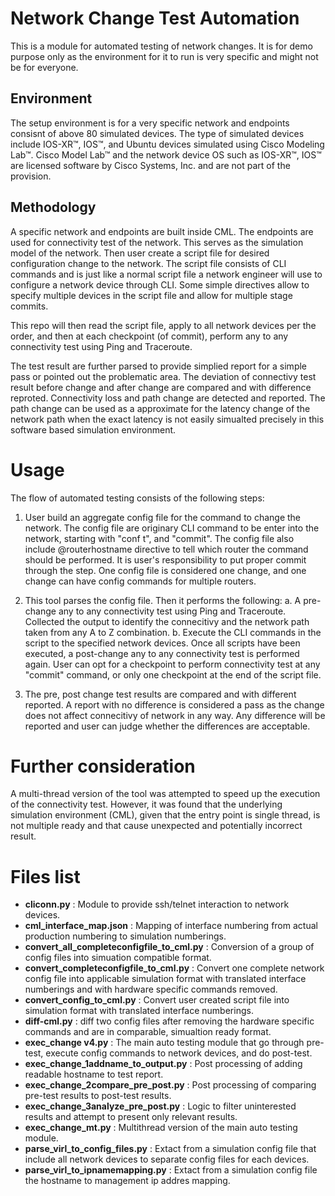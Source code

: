 # Network Change Test Automation

This is a module for automated testing of network changes. It is for demo purpose only as the environment for it to run is very specific and might not be for everyone.

## Environment

The setup environment is for a very specific network and endpoints consisnt of above 80 simulated devices. The type of simulated devices include IOS-XR&trade;, IOS&trade;, and Ubuntu devices simulated using Cisco Modeling Lab&trade;. Cisco Model Lab&trade; and the network device OS such as IOS-XR&trade;, IOS&trade; are licensed software by Cisco Systems, Inc. and are not part of the provision.

## Methodology

A specific network and endpoints are built inside CML. The endpoints are used for connectivity test of the network. This serves as the simulation model of the network. Then user create a script file for desired configuration change to the network. The script file consists of CLI commands and is just like a normal script file a network engineer will use to configure a network device through CLI. Some simple directives allow to specify multiple devices in the script file and allow for multiple stage commits.

This repo will then read the script file, apply to all network devices per the order, and then at each checkpoint (of commit), perform any to any connectivity test using Ping and Traceroute.

The test result are further parsed to provide simplied report for a simple pass or pointed out the problematic area. The deviation of connectivy test result before change and after change are compared and with difference reproted. Connectivity loss and path change are detected and reported. The path change can be used as a approximate for the latency change of the network path when the exact latency is not easily simualted precisely in this software based simulation environment.



# Usage

The flow of automated testing consists of the following steps:

1. User build an aggregate config file for the command to change the network. The config file are originary CLI command to be enter into the network, starting with "conf t", and "commit". The config file also include @routerhostname directive to tell which router the command should be performed. It is user's responsibility to put proper commit through the step. One config file is considered one change, and one change can have config commands for multiple routers.

2. This tool parses the config file. Then it performs the following:
 a. A pre-change any to any connectivity test using Ping and Traceroute. Collected the output to identify the connecitivy and the network path taken from any A to Z combination.
 b. Execute the CLI commands in the script to the specified network devices. Once all scripts have been executed, a post-change any to any connectivity test is performed again. User can opt for a checkpoint to perform connectivity test at any "commit" command, or only one checkpoint at the end of the script file.

3. The pre, post change test results are compared and with different reported. A report with no difference is considered a pass as the change does not affect connecitivy of network in any way. Any difference will be reported and user can judge whether the differences are acceptable.


# Further consideration

A multi-thread version of the tool was attempted to speed up the execution of the connectivity test. However, it was found that the underlying simulation environment (CML), given that the entry point is single thread, is not multiple ready and that cause unexpected and potentially incorrect result.


# Files list

- __cliconn.py__ : Module to provide ssh/telnet interaction to network devices.
- __cml_interface_map.json__ : Mapping of interface numbering from actual production numbering to simulation numberings.
- __convert_all_completeconfigfile_to_cml.py__ : Conversion of a group of config files into simuation compatible format.
- __convert_completeconfigfile_to_cml.py__ : Convert one complete network config file into applicable simulation format with translated interface numberings and with hardware specific commands removed.
- __convert_config_to_cml.py__ : Convert user created script file into simulation format with translated interface numberings.
- __diff-cml.py__ : diff two config files after removing the hardware specific commands and are in comparable, simualtion ready format.
- __exec_change v4.py__ : The main auto testing module that go through pre-test, execute config commands to network devices, and do post-test.
- __exec_change_1addname_to_output.py__ : Post processing of adding readable hostname to test report.
- __exec_change_2compare_pre_post.py__ : Post processing of comparing pre-test results to post-test results.
- __exec_change_3analyze_pre_post.py__ : Logic to filter uninterested results and attempt to present only relevant results.
- __exec_change_mt.py__ : Multithread version of the main auto testing module.
- __parse_virl_to_config_files.py__ : Extact from a simulation config file that include all network devices to separate config files for each devices.
- __parse_virl_to_ipnamemapping.py__ : Extact from a simulation config file the hostname to management ip addres mapping.


